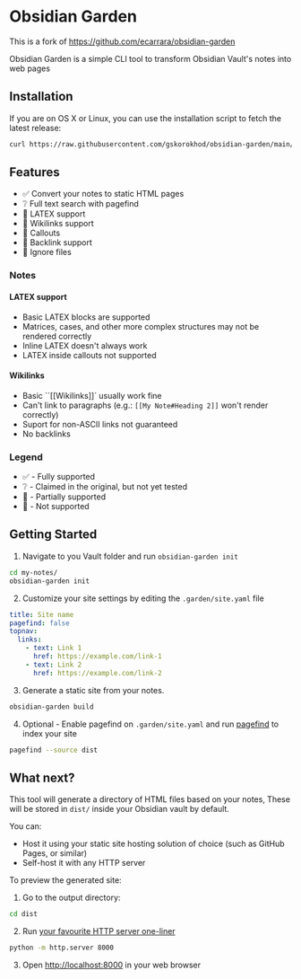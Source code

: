 # Obsidian Garden

This is a fork of https://github.com/ecarrara/obsidian-garden

Obsidian Garden is a simple CLI tool to transform Obsidian Vault's notes into web
pages

## Installation

If you are on OS X or Linux, you can use the installation script to fetch the
latest release:

```bash
curl https://raw.githubusercontent.com/gskorokhod/obsidian-garden/main/install.sh | sh
```

## Features

- ✅ Convert your notes to static HTML pages
- ❔ Full text search with pagefind
- 🚧 LATEX support
- 🚧 Wikilinks support
- 🔴 Callouts
- 🔴 Backlink support
- 🔴 Ignore files

### Notes 

#### LATEX support 

- Basic LATEX blocks are supported
- Matrices, cases, and other more complex structures may not be rendered correctly
- Inline LATEX doesn't always work
- LATEX inside callouts not supported

#### Wikilinks

- Basic ``[[Wikilinks]]` usually work fine
- Can't link to paragraphs (e.g.: ``[[My Note#Heading 2]]`` won't render correctly)
- Suport for non-ASCII links not guaranteed
- No backlinks

### Legend 

- ✅ - Fully supported
- ❔ - Claimed in the original, but not yet tested
- 🚧 - Partially supported
- 🔴 - Not supported

## Getting Started

1. Navigate to you Vault folder and run `obsidian-garden init`

```bash
cd my-notes/
obsidian-garden init
```

2. Customize your site settings by editing the `.garden/site.yaml` file

```yaml
title: Site name
pagefind: false
topnav:
  links:
    - text: Link 1
      href: https://example.com/link-1
    - text: Link 2
      href: https://example.com/link-2
```

3. Generate a static site from your notes.

```bash
obsidian-garden build
```

4. Optional - Enable pagefind on `.garden/site.yaml` and run
[pagefind](https://pagefind.app) to index your site

```bash
pagefind --source dist
```

## What next?

This tool will generate a directory of HTML files based on your notes,
These will be stored in `dist/` inside your Obsidian vault by default.

You can:

- Host it using your static site hosting solution of choice (such as GitHub Pages, or similar)
- Self-host it with any HTTP server

To preview the generated site:

1. Go to the output directory:
```bash
cd dist
```
2. Run [your favourite HTTP server one-liner](https://gist.github.com/willurd/5720255)
```bash
python -m http.server 8000
```
3. Open [http://localhost:8000](http://localhost:8000) in your web browser

